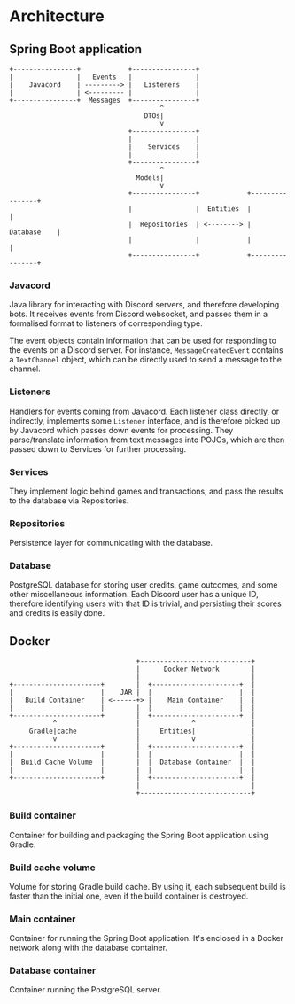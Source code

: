 # Architecture

## Spring Boot application

```text
+----------------+            +----------------+
|                |   Events   |                |
|    Javacord    | ---------> |   Listeners    |
|                | <--------- |                |
+----------------+  Messages  +----------------+
                                      ^
                                  DTOs|
                                      v
                              +----------------+
                              |                |
                              |    Services    |
                              |                |
                              +----------------+
                                      ^
                                Models|
                                      v
                              +----------------+            +----------------+
                              |                |  Entities  |                |
                              |  Repositories  | <--------> |    Database    |
                              |                |            |                |
                              +----------------+            +----------------+
```

### Javacord

Java library for interacting with Discord servers, and therefore developing
bots. It receives events from Discord websocket, and passes them in a
formalised format to listeners of corresponding type.

The event objects contain information that can be used for responding to the
events on a Discord server. For instance, `MessageCreatedEvent` contains a
`TextChannel` object, which can be directly used to send a message to the
channel.

### Listeners

Handlers for events coming from Javacord. Each listener class directly, or
indirectly, implements some `Listener` interface, and is therefore picked up by
Javacord which passes down events for processing. They parse/translate
information from text messages into POJOs, which are then passed down to
Services for further processing.

### Services

They implement logic behind games and transactions, and pass the results to the
database via Repositories.

### Repositories

Persistence layer for communicating with the database.

### Database

PostgreSQL database for storing user credits, game outcomes, and some other
miscellaneous information. Each Discord user has a unique ID, therefore
identifying users with that ID is trivial, and persisting their scores and
credits is easily done.

## Docker

```text
                                +----------------------------+
                                |      Docker Network        |
                                |                            |
+----------------------+        |  +----------------------+  |
|                      |    JAR |  |                      |  |
|   Build Container    | <------+> |    Main Container    |  |
|                      |        |  |                      |  |
+----------------------+        |  +----------------------+  |
           ^                    |             ^              |
     Gradle|cache               |     Entities|              |
           v                    |             v              |
+----------------------+        |  +----------------------+  |
|                      |        |  |                      |  |
|  Build Cache Volume  |        |  |  Database Container  |  |
|                      |        |  |                      |  |
+----------------------+        |  +----------------------+  |
                                |                            |
                                +----------------------------+
```

### Build container

Container for building and packaging the Spring Boot application using Gradle.

### Build cache volume

Volume for storing Gradle build cache. By using it, each subsequent build is
faster than the initial one, even if the build container is destroyed.

### Main container

Container for running the Spring Boot application. It's enclosed in a Docker
network along with the database container.

### Database container

Container running the PostgreSQL server.
